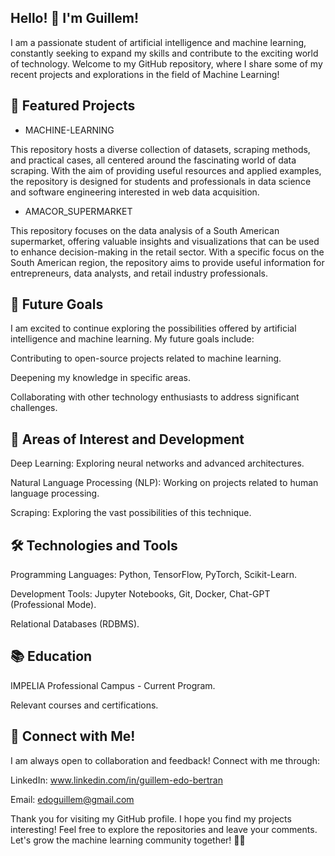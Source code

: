 ## Hello! 👋 I'm Guillem! 

I am a passionate student of artificial intelligence and machine learning, constantly seeking to expand my skills and contribute to the exciting world of technology. Welcome to my GitHub repository, where I share some of my recent projects and explorations in the field of Machine Learning!

## 🚀 Featured Projects

- MACHINE-LEARNING
  
This repository hosts a diverse collection of datasets, scraping methods, and practical cases, all centered around the fascinating world of data scraping. With the aim of providing useful resources and applied examples, the repository is designed for students and professionals in data science and software engineering interested in web data acquisition.

- AMACOR_SUPERMARKET
  
This repository focuses on the data analysis of a South American supermarket, offering valuable insights and visualizations that can be used to enhance decision-making in the retail sector. With a specific focus on the South American region, the repository aims to provide useful information for entrepreneurs, data analysts, and retail industry professionals.

## 🎯 Future Goals

I am excited to continue exploring the possibilities offered by artificial intelligence and machine learning. My future goals include:

Contributing to open-source projects related to machine learning.

Deepening my knowledge in specific areas.

Collaborating with other technology enthusiasts to address significant challenges.

## 🌱 Areas of Interest and Development

Deep Learning: Exploring neural networks and advanced architectures.

Natural Language Processing (NLP): Working on projects related to human language processing.

Scraping: Exploring the vast possibilities of this technique.

## 🛠️ Technologies and Tools

Programming Languages: Python, TensorFlow, PyTorch, Scikit-Learn.

Development Tools: Jupyter Notebooks, Git, Docker, Chat-GPT (Professional Mode).

Relational Databases (RDBMS).

## 📚 Education

IMPELIA Professional Campus - Current Program.

Relevant courses and certifications.

## 🤝 Connect with Me!

I am always open to collaboration and feedback! Connect with me through:

LinkedIn: www.linkedin.com/in/guillem-edo-bertran

Email: edoguillem@gmail.com

Thank you for visiting my GitHub profile. I hope you find my projects interesting! Feel free to explore the repositories and leave your comments.
Let's grow the machine learning community together! 🤖✨
